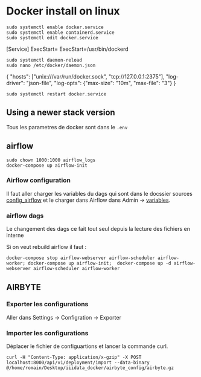 # Docker install on linux

```console
sudo systemctl enable docker.service
sudo systemctl enable containerd.service
sudo systemctl edit docker.service
```
[Service]
ExecStart=
ExecStart=/usr/bin/dockerd

```console
sudo systemctl daemon-reload
sudo nano /etc/docker/daemon.json
```
{
  "hosts": ["unix:///var/run/docker.sock", "tcp://127.0.0.1:2375"],
  "log-driver": "json-file",
  "log-opts": {"max-size": "10m", "max-file": "3"}
}

```console
sudo systemctl restart docker.service
```


## Using a newer stack version

Tous les parametres de docker sont dans le `.env`

## airflow

```console
sudo chown 1000:1000 airflow_logs
docker-compose up airflow-init
```

### Airflow configuration

Il faut aller charger les variables du dags qui sont dans le docssier sources [config_airflow](/config_airflow/variables.json) et le charger dans Airflow  dans Admin -> [variables](http://localhost:8585/variable/list/).


### airflow dags

Le changement des dags ce fait tout seul depuis la lecture des fichiers en interne

Si on veut rebuild airflow il faut :

```console
docker-compose stop airflow-webserver airflow-scheduler airflow-worker; docker-compose up airflow-init;  docker-compose up -d airflow-webserver airflow-scheduler airflow-worker
```

## AIRBYTE
### Exporter les configurations

Aller dans Settings -> Configration -> Exporter

### Importer les configurations

Déplacer le fichier de configuartions et lancer la commande curl.

```console
curl -H "Content-Type: application/x-gzip" -X POST localhost:8000/api/v1/deployment/import --data-binary @/home/romain/Desktop/iiidata_docker/airbyte_config/airbyte.gz
```
